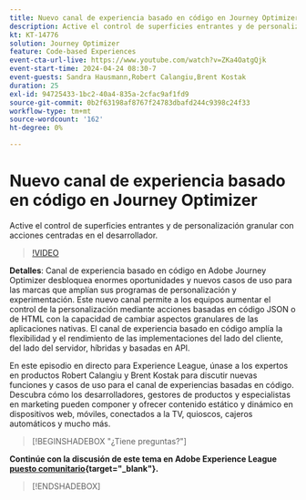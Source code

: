 ```yaml
---
title: Nuevo canal de experiencia basado en código en Journey Optimizer
description: Active el control de superficies entrantes y de personalización granular con acciones centradas en el desarrollador.
kt: KT-14776
solution: Journey Optimizer
feature: Code-based Experiences
event-cta-url-live: https://www.youtube.com/watch?v=ZKa4OatgQjk
event-start-time: 2024-04-24 08:30-7
event-guests: Sandra Hausmann,Robert Calangiu,Brent Kostak
duration: 25
exl-id: 94725433-1bc2-40a4-835a-2cfac9af1fd9
source-git-commit: 0b2f63198af8767f24783dbafd244c9398c24f33
workflow-type: tm+mt
source-wordcount: '162'
ht-degree: 0%

---
```


# Nuevo canal de experiencia basado en código en Journey Optimizer

Active el control de superficies entrantes y de personalización granular con acciones centradas en el desarrollador.

>[!VIDEO](https://video.tv.adobe.com/v/3428095/?quality=12&learn=on)

**Detalles**: Canal de experiencia basado en código en Adobe Journey Optimizer desbloquea enormes oportunidades y nuevos casos de uso para las marcas que amplían sus programas de personalización y experimentación. Este nuevo canal permite a los equipos aumentar el control de la personalización mediante acciones basadas en código JSON o de HTML con la capacidad de cambiar aspectos granulares de las aplicaciones nativas. El canal de experiencia basado en código amplía la flexibilidad y el rendimiento de las implementaciones del lado del cliente, del lado del servidor, híbridas y basadas en API.

En este episodio en directo para Experience League, únase a los expertos en productos Robert Calangiu y Brent Kostak para discutir nuevas funciones y casos de uso para el canal de experiencias basadas en código. Descubra cómo los desarrolladores, gestores de productos y especialistas en marketing pueden componer y ofrecer contenido estático y dinámico en dispositivos web, móviles, conectados a la TV, quioscos, cajeros automáticos y mucho más.

>[!BEGINSHADEBOX &quot;¿Tiene preguntas?&quot;]

**Continúe con la discusión de este tema en Adobe Experience League [puesto comunitario](https://experienceleaguecommunities.adobe.com/t5/journey-optimizer-discussions/experience-league-live-post-session-discussion-new-code-based/m-p/668305#M205){target="_blank"}.**

>[!ENDSHADEBOX]
